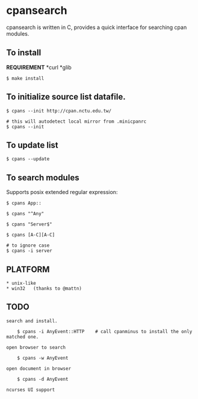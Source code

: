 
cpansearch
==========

cpansearch is written in C, provides a quick interface for searching cpan
modules.

## To install

**REQUIREMENT**
*curl
*glib

    $ make install

## To initialize source list datafile.

    $ cpans --init http://cpan.nctu.edu.tw/

    # this will autodetect local mirror from .minicpanrc
    $ cpans --init

## To update list

    $ cpans --update

## To search modules

Supports posix extended regular expression:

    $ cpans App::

    $ cpans "^Any"

    $ cpans "Server$"

    $ cpans [A-C][A-C]

    # to ignore case
    $ cpans -i server


## PLATFORM

    * unix-like
    * win32   (thanks to @mattn)

## TODO

    search and install.

        $ cpans -i AnyEvent::HTTP    # call cpanminus to install the only matched one.

    open browser to search

        $ cpans -w AnyEvent

    open document in browser

        $ cpans -d AnyEvent

    ncurses UI support

